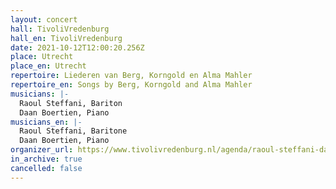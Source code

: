 ```yaml
---
layout: concert
hall: TivoliVredenburg
hall_en: TivoliVredenburg
date: 2021-10-12T12:00:20.256Z
place: Utrecht
place_en: Utrecht
repertoire: Liederen van Berg, Korngold en Alma Mahler
repertoire_en: Songs by Berg, Korngold and Alma Mahler
musicians: |-
  Raoul Steffani, Bariton
  Daan Boertien, Piano
musicians_en: |-
  Raoul Steffani, Baritone
  Daan Boertien, Piano
organizer_url: https://www.tivolivredenburg.nl/agenda/raoul-steffani-daan-boertien-12-10-2021/
in_archive: true
cancelled: false
---
```

